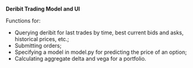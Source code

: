 **Deribit Trading Model and UI**

Functions for:
- Querying deribit for last trades by time, best current bids and asks, historical prices, etc.;
- Submitting orders;
- Specifying a model in model.py for predicting the price of an option;
- Calculating aggregate delta and vega for a portfolio.

